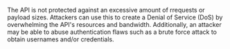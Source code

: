The API is not protected against an excessive amount of rrequests or payload sizes. Attackers can use this to create a  Denial of Service (DoS) by overwhelming the API's resources and bandwidth. Additionally, an attacker may be able to abuse authentication flaws such as a brute force attack to obtain usernames and/or credentials.
